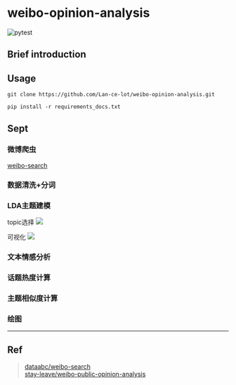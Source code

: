 # weibo-opinion-analysis

![pytest](https://github.com/lan-ce-lotweibo-opinion-analysis/actions/workflows/pytest.yml/badge.svg)

## Brief introduction

## Usage

```shell
git clone https://github.com/Lan-ce-lot/weibo-opinion-analysis.git
```

```shell
pip install -r requirements_docs.txt
```

## Sept

### 微博爬虫
[weibo-search](https://github.com/Lan-ce-lot/weibo-search)

### 数据清洗+分词

### LDA主题建模
topic选择
![](./img/A7F4CCBF8F2058B7F1F103DA95AE8E88.jpg)

可视化
![](./img/3054FE0BBD6B3411615F98AB8F095C1C.jpg)
### 文本情感分析

### 话题热度计算

### 主题相似度计算

### 绘图

---

## Ref
> [dataabc/weibo-search](https://github.com/dataabc/weibo-search)\
> [stay-leave/weibo-public-opinion-analysis](https://github.com/stay-leave/weibo-public-opinion-analysis)
